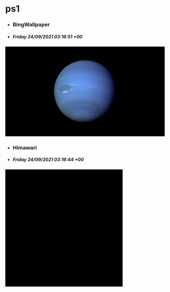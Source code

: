 # ps1

- ### BingWallpaper
- ##### Friday 24/09/2021 03:16:51 +00
<img src="BingWallpaper/latest.jpg" width="700" height="auto" title="👉  BingWallpaper  👈">


- ### Himawari 
- ##### Friday 24/09/2021 03:16:44 +00
<img src="Himawari/latest.jpg" width="auto" height="371" title="👉  Himawari  👈">






